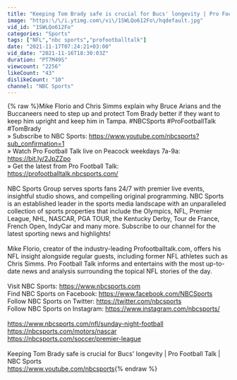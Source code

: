 ```yaml
---
title: "Keeping Tom Brady safe is crucial for Bucs' longevity | Pro Football Talk | NBC Sports"
image: "https:\/\/i.ytimg.com\/vi\/1SWLQo612Fo\/hqdefault.jpg"
vid_id: "1SWLQo612Fo"
categories: "Sports"
tags: ["NFL","nbc sports","profootballtalk"]
date: "2021-11-17T07:24:21+03:00"
vid_date: "2021-11-16T18:30:03Z"
duration: "PT7M49S"
viewcount: "2256"
likeCount: "43"
dislikeCount: "10"
channel: "NBC Sports"
---
```

{% raw %}Mike Florio and Chris Simms explain why Bruce Arians and the Buccaneers need to step up and protect Tom Brady better if they want to keep him upright and keep him in Tampa. #NBCSports #ProFootballTalk #TomBrady<br />» Subscribe to NBC Sports: <a rel="nofollow" target="blank" href="https://www.youtube.com/nbcsports?sub_confirmation=1">https://www.youtube.com/nbcsports?sub_confirmation=1</a><br />» Watch Pro Football Talk live on Peacock weekdays 7a-9a: <a rel="nofollow" target="blank" href="https://bit.ly/2JpZZpo">https://bit.ly/2JpZZpo</a><br />» Get the latest from Pro Football Talk: <a rel="nofollow" target="blank" href="https://profootballtalk.nbcsports.com/">https://profootballtalk.nbcsports.com/</a><br /><br />NBC Sports Group serves sports fans 24/7 with premier live events, insightful studio shows, and compelling original programming. NBC Sports is an established leader in the sports media landscape with an unparalleled collection of sports properties that include the Olympics, NFL, Premier League, NHL, NASCAR, PGA TOUR, the Kentucky Derby, Tour de France, French Open, IndyCar and many more. Subscribe to our channel for the latest sporting news and highlights!<br /><br />Mike Florio, creator of the industry-leading Profootballtalk.com, offers his NFL insight alongside regular guests, including former NFL athletes such as Chris Simms. Pro Football Talk informs and entertains with the most up-to-date news and analysis surrounding the topical NFL stories of the day.<br /><br />Visit NBC Sports: <a rel="nofollow" target="blank" href="https://www.nbcsports.com">https://www.nbcsports.com</a><br />Find NBC Sports on Facebook: <a rel="nofollow" target="blank" href="https://www.facebook.com/NBCSports">https://www.facebook.com/NBCSports</a><br />Follow NBC Sports on Twitter: <a rel="nofollow" target="blank" href="https://twitter.com/nbcsports">https://twitter.com/nbcsports</a><br />Follow NBC Sports on Instagram: <a rel="nofollow" target="blank" href="https://www.instagram.com/nbcsports/">https://www.instagram.com/nbcsports/</a><br /><br /><a rel="nofollow" target="blank" href="https://www.nbcsports.com/nfl/sunday-night-football">https://www.nbcsports.com/nfl/sunday-night-football</a><br /><a rel="nofollow" target="blank" href="https://nbcsports.com/motors/nascar">https://nbcsports.com/motors/nascar</a><br /><a rel="nofollow" target="blank" href="https://nbcsports.com/soccer/premier-league">https://nbcsports.com/soccer/premier-league</a><br /><br />Keeping Tom Brady safe is crucial for Bucs' longevity | Pro Football Talk | NBC Sports<br /><a rel="nofollow" target="blank" href="https://www.youtube.com/nbcsports">https://www.youtube.com/nbcsports</a>{% endraw %}
